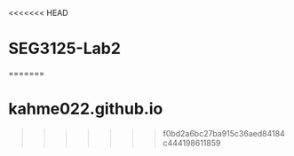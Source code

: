<<<<<<< HEAD
# SEG3125-Lab2
=======
# kahme022.github.io
>>>>>>> f0bd2a6bc27ba915c36aed84184c444198611859
